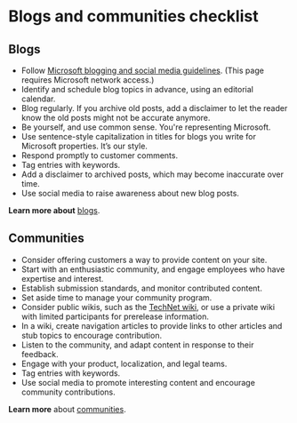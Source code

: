 # Blogs and communities checklist

## Blogs

  - Follow [Microsoft blogging and social media guidelines](https://microsoft.sharepoint.com/sites/lcaweb/Home/Business-Conduct-and-Compliance/Confidential-Information/Blogging-and-Social-Media-Guidelines). (This page requires Microsoft network access.)
  - Identify and schedule blog topics in advance, using an editorial calendar.
  - Blog regularly.
    If you archive old posts, add a disclaimer to let the reader
    know the old posts might not be accurate anymore. 
  - Be yourself, and use common sense. You're representing Microsoft.
  - Use sentence-style capitalization in titles for blogs you write for Microsoft properties. It’s our style.
  - Respond promptly to customer comments.
  - Tag entries with keywords.
  - Add a disclaimer to archived posts, which may become inaccurate over time.
  - Use social media to raise awareness about new blog posts.

**Learn more about** [blogs](/style-guide/social-mediablogs "blogs").

## Communities

  - Consider offering customers a way to provide content on your site. 
  - Start with an enthusiastic community, and engage employees who have expertise and interest.
  - Establish submission standards, and monitor contributed content.
  - Set aside time to manage your community program. 
  - Consider public wikis, such as the [TechNet wiki](http://social.technet.microsoft.com/wiki/), or use a private wiki with limited participants for prerelease information. 
  - In a wiki, create navigation articles to provide links to other articles and stub topics to encourage contribution. 
  - Listen to the community, and adapt content in response to their feedback.
  - Engage with your product, localization, and legal teams.
  - Tag entries with keywords.
  - Use social media to promote interesting content and encourage community contributions.

**Learn more** about [communities](/style-guide/social-mediacommunities "communities").
